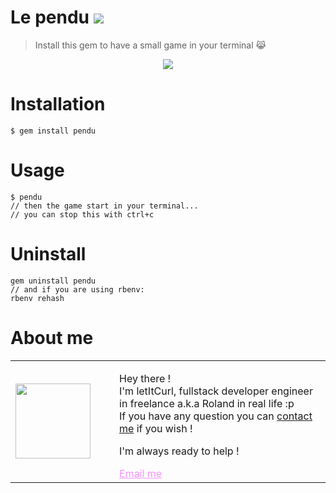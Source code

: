 # Le pendu [![](https://img.shields.io/badge/autor-letItCurl-red.svg)](https://www.linkedin.com/in/roland-lopez-developer/?locale=en_US)
>Install this gem to have a small game in your terminal 😹

<p align="center" >
  <img src="https://res.cloudinary.com/duydvdaxd/image/upload/v1588523135/Vue-Sprint/MyUselessGem_o6zmhf.png">
</p>

# Installation
```
$ gem install pendu
```

# Usage
```
$ pendu
// then the game start in your terminal...
// you can stop this with ctrl+c
```

# Uninstall
```
gem uninstall pendu
// and if you are using rbenv:
rbenv rehash
```

# About me

<table style="border: none;">
  <tr>
    <td>
      <div style="width: 120px;">
        <img style="width: 120px;" src="https://res.cloudinary.com/duydvdaxd/image/upload/w_120,c_fill,ar_1:1,g_auto/v1587723517/Rodeooo_khmmmu.jpg"/>
    </div>
    </td>
    <td>
      <div style="margin-left: 30px;">
        <p>Hey there !</br>
        I'm letItCurl, fullstack developer engineer in freelance a.k.a Roland in real life :p</br>
        If you have any question you can <a href="https://www.linkedin.com/in/roland-lopez-developer/?locale=en_US">contact me</a> if you wish !</p>
        <p>I'm always ready to help !</p>
        <a style="color: #f694ff;" href="mailto:rolandlopez.developer@gmail.com?subject=Hey! Are you available?">Email me</a>
    </div>
    </td>
  </tr>
</table>
